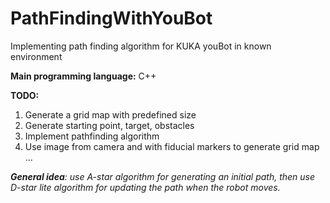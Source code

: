 # PathFindingWithYouBot
Implementing path finding algorithm for KUKA youBot in known environment

**Main programming language:**  C++


**TODO:**
1. Generate a grid map with predefined size
2. Generate starting point, target, obstacles
3. Implement pathfinding algorithm
4. Use image from camera and with fiducial markers to generate grid map
...


***General idea**: use A-star algorithm for generating an initial path, then use D-star lite algorithm for updating the path when the robot moves.*
